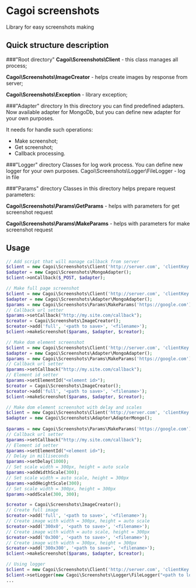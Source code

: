Cagoi screenshots
=================

Library for easy screenshots making


Quick structure description
---------------------------

###"Root directory"
**Cagoi\Screenshots\Client** 			- this class manages all process;

**Cagoi\Screenshots\ImageCreator** 		- helps create images by response from server;

**Cagoi\Screenshots\Exception** 		- library exception;

###"Adapter" directory
In this directory you can find predefined adapters. Now available adapter for MongoDb, but you can define new adapter
for your own purposes. 

It needs for handle such operations:
- Make screenshot;
- Get screenshot;
- Callback processing.
	
###"Logger" directory
Classes for log work process. You can define new logger for your own purposes. Cagoi\Screenshots\Logger\FileLogger - log in file
	
###"Params" directory
Classes in this directory helps prepare request parameters:

**Cagoi\Screenshots\Params\GetParams** - helps with parameters for get screenshot request

**Cagoi\Screenshots\Params\MakeParams** - helps with parameters for make screenshot request

	
Usage
-----------

```php
// Add script that will manage callback from server
$client = new Cagoi\Screenshots\Client('http://server.com', 'clientKey');
$adapter = new Cagoi\Screenshots\MongoAdapter();
$client->onCallback($_POST, $adapter);
```

```php
// Make full page screenshot
$client = new Cagoi\Screenshots\Client('http://server.com', 'clientKey');
$adapter = new Cagoi\Screenshots\Adapter\MongoAdapter();
$params = new Cagoi\Screenshots\Params\MakeParams('https://google.com');
// Callback url setter
$params->setCallback("http://my.site.com/callback");
$creator = Cagoi\Screenshots\ImageCreator();
$creator->add('full', '<path to save>', '<filename>');
$client->makeScreenshot($params, $adapter, $creator);
```

```php
// Make dom element screenshot
$client = new Cagoi\Screenshots\Client('http://server.com', 'clientKey');
$adapter = new Cagoi\Screenshots\Adapter\MongoAdapter();
$params = new Cagoi\Screenshots\Params\MakeParams('https://google.com');
// Callback url setter
$params->setCallback("http://my.site.com/callback");
// Element id setter
$params->setElementId("<element id>");
$creator = Cagoi\Screenshots\ImageCreator();
$creator->add('full', '<path to save>', '<filename>');
$client->makeScreenshot($params, $adapter, $creator);
```

```php
// Make dom element screenshot with delay and scales
$client = new Cagoi\Screenshots\Client('http://server.com', 'clientKey');
$adapter = new Cagoi\Screenshots\Adapter\AdapterMongo();
		
$params = new Cagoi\Screenshots\Params\MakeParams('https://google.com');
// Callback url setter
$params->setCallback("http://my.site.com/callback");
// Element id setter
$params->setElementId("<element id>");
// Delay in milliseconds
$params->setDelay(1000);
// Set scale width = 300px, height = auto scale
$params->addWidthScale(300);
// Set scale width = auto scale, height = 300px
$params->addHeightScale(300);
// Set scale width = 300px, height = 300px
$params->addScale(300, 300);

$creator = Cagoi\Screenshots\ImageCreator();
// Create full image
$creator->add('full', '<path to save>', '<filename>');
// Create image with width = 300px, height = auto scale
$creator->add('300x0', '<path to save>', '<filename>');
// Create image with width = auto scale, height = 300px
$creator->add('0x300', '<path to save>', '<filename>');
// Create image with width = 300px, height = 300px
$creator->add('300x300', '<path to save>', '<filename>');
$client->makeScreenshot($params, $adapter, $creator);
```

```php
// Using logger
$client = new Cagoi\Screenshots\Client('http://server.com', 'clientKey');
$client->setLogger(new Cagoi\Screenshots\Logger\FileLogger("<path to logs directory>"));
...
```
		


